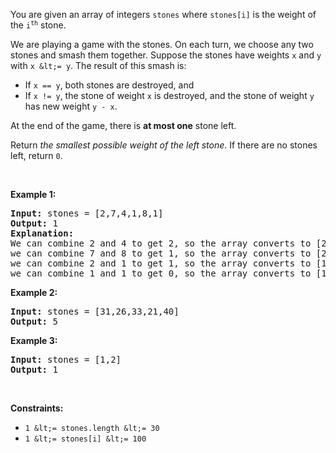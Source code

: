 You are given an array of integers `` stones `` where `` stones[i] `` is the weight of the <code>i<sup>th</sup></code> stone.

We are playing a game with the stones. On each turn, we choose any two stones and smash them together. Suppose the stones have weights `` x `` and `` y `` with `` x &lt;= y ``. The result of this smash is:

*   If `` x == y ``, both stones are destroyed, and
*   If `` x != y ``, the stone of weight `` x `` is destroyed, and the stone of weight `` y `` has new weight `` y - x ``.

At the end of the game, there is __at most one__ stone left.

Return _the smallest possible weight of the left stone_. If there are no stones left, return `` 0 ``.

&nbsp;

__Example 1:__

<pre>
<strong>Input:</strong> stones = [2,7,4,1,8,1]
<strong>Output:</strong> 1
<strong>Explanation:</strong>
We can combine 2 and 4 to get 2, so the array converts to [2,7,1,8,1] then,
we can combine 7 and 8 to get 1, so the array converts to [2,1,1,1] then,
we can combine 2 and 1 to get 1, so the array converts to [1,1,1] then,
we can combine 1 and 1 to get 0, so the array converts to [1], then that's the optimal value.
</pre>

__Example 2:__

<pre>
<strong>Input:</strong> stones = [31,26,33,21,40]
<strong>Output:</strong> 5
</pre>

__Example 3:__

<pre>
<strong>Input:</strong> stones = [1,2]
<strong>Output:</strong> 1
</pre>

&nbsp;

__Constraints:__

*   `` 1 &lt;= stones.length &lt;= 30 ``
*   `` 1 &lt;= stones[i] &lt;= 100 ``